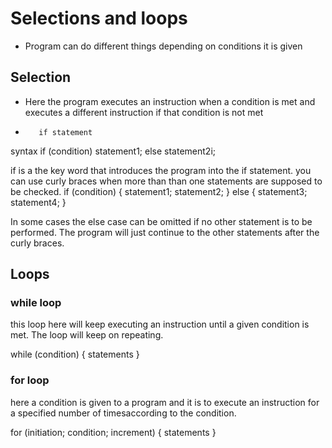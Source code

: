 # Selections and loops

* Program can do different things depending on conditions it is given

## Selection
* Here the program executes an instruction when a condition is met and executes a different instruction if that condition is not met
*        if statement
syntax
    if (condition)
        statement1;
    else
        statement2i;

if is a the key word that introduces the program into the if statement.
you can use curly braces when more than than one statements are supposed to be checked.
    if (condition)
        {
            statement1;
            statement2;
        }
    else
        {
            statement3;
            statement4;
        }  

In some cases the else case can be omitted if no other statement is to be performed. The program will just continue to the other statements after the curly braces.

## Loops
### while loop

this loop here will keep executing an instruction until a given condition is met.
The loop will keep on repeating.

while (condition)
{
    statements
}

### for loop
here a condition is given to a program and it is to execute an instruction for a specified number of timesaccording to the condition.

for (initiation; condition; increment)
{
    statements
}

